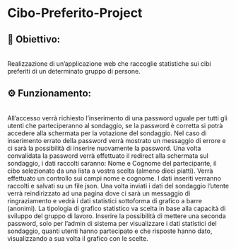 # Cibo-Preferito-Project

<h2>🎯 Obiettivo: </h2> <br>
Realizzazione di un’applicazione web che raccoglie statistiche sui cibi preferiti di un determinato gruppo di persone.

<h2>⚙️ Funzionamento: </h2> <br>
All’accesso verrà richiesto l’inserimento di una password uguale per tutti gli utenti che parteciperanno al sondaggio, se la password è corretta si potrà accedere alla schermata per la votazione del sondaggio. Nel caso di inserimento errato della password verrà mostrato un messaggio di errore e ci sarà la possibilità di inserire nuovamente la password. Una volta convalidata la password verrà effettuato il redirect alla schermata sul sondaggio, i dati raccolti saranno: Nome e Cognome del partecipante, il cibo selezionato da una lista a vostra scelta (almeno dieci piatti). Verrà effettuato un controllo sui campi nome e cognome. I dati inseriti verranno raccolti e salvati su un file json. Una volta inviati i dati del sondaggio l’utente verrà reindirizzato ad una pagina dove ci sarà un messaggio di ringraziamento e vedrà i dati statistici sottoforma di grafico a barre (anonimi). La tipologia di grafico statistico va scelta in base alla capacità di sviluppo del gruppo di lavoro. Inserire la possibilità di mettere una seconda password, solo per l’admin di sistema per visualizzare i dati statistici del sondaggio, quanti utenti hanno partecipato e che risposte hanno dato, visualizzando a sua volta il grafico con le scelte.
